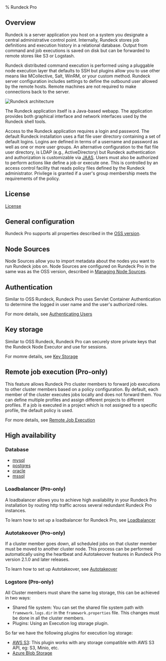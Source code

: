 % Rundeck Pro

## Overview

Rundeck is a server application you host on a system you designate 
a central administrative control point. Internally, Rundeck stores job
definitions and execution history in a relational database. Output
from command and job executions is saved on disk but can be forwarded
to remote stores like S3 or Logstash. 

Rundeck distributed command execution is performed using a pluggable
node execution layer that defaults to SSH but plugins allow you
to use other means like MCollective, Salt, WinRM, or your custom method. 
Rundeck server configuration includes settings to define the outbound
user allowed by the remote hosts. Remote machines
are not required to make connections back to the server.

![Rundeck architecture](../figures/architecture.png)

The Rundeck application itself is a Java-based webapp. The application provides both
graphical interface and network interfaces used by the Rundeck shell
tools. 

Access to the Rundeck application requires a login and
password. The default Rundeck installation uses a flat file user
directory containing a set of default logins. Logins are defined in
terms of a username and password as well as one or more user
groups. An alternative configuration to the flat file user directory,
is LDAP (e.g., ActiveDirectory) but Rundeck authentication and authorization
is customizable via [JAAS](http://en.wikipedia.org/wiki/Java_Authentication_and_Authorization_Service).
Users must also be authorized to perform actions like define a job
or execute one. This is controlled by an access control facility that reads
policy files defined by the Rundeck administrator. Privilege is
granted if a user's group membership meets the requirements of the policy.

## License

[License](../administration/configuration/license-pro.html)

## General configuration

Rundeck Pro supports all properties described in the [OSS version](http://rundeck.org/docs/administration/configuration-file-reference.html).

## Node Sources

Node Sources allow you to import metadata about the nodes you want to run
Rundeck jobs on. Node Sources are configured on Rundeck Pro in the same was as
the OSS version, described in [Managing Node Sources](http://rundeck.org/docs/administration/managing-node-sources.html).

## Authentication

Similar to OSS Rundeck, Rundeck Pro uses Servlet Container Authentication to
determine the logged in user name and the user's authorized roles.

For more details, see [Authenticating Users](../administration/security/authenticating-users.html)

## Key storage

Similar to OSS Rundeck, Rundeck Pro can securely store private keys that the Rundeck Node Executor and use for sessions.

For momre details, see [Key Storage](http://rundeck.org/docs/administration/key-storage.html)

## Remote job execution (Pro-only)

This feature allows Rundeck Pro cluster members to forward job executions to
other cluster members based on a policy configuration. By default, each member
of the cluster executes jobs locally and does not forward them. You can define
multiple profiles and assign different projects to different profiles. If a job
is executed in a project which is not assigned to a specific profile, the
default policy is used.

For more details, see [Remote Job Execution](../administration/configuration/remote-job-execution-pro.html)

## High availability

### Database

* [mysql](../administration/scaling/storage/mysql-setup-guide.html)
* [postgres](../administration/scaling/storage/postgresql-setup-guide.html)
* [oracle](../administration/scaling/storage/using-oracle-as-a-database-backend.html)
* [mssql](../administration/scaling/storage/using-microsoft-sql-server-as-a-database-backend.html)

### Loadbalancer (Pro-only)

A loadbalancer allows you to achieve high availability in your Rundeck Pro
installation by routing http traffic across several redundant Rundeck Pro
instances.

To learn how to set up a loadbalancer for Rundeck Pro, see [Loadbalancer](../administration/scaling/cluster/loadbalancer/index.html)

### Autotakeover (Pro-only)

If a cluster member goes down, all scheduled jobs on that cluster member must be moved to another cluster node. This process can be performed automatically using the heartbeat and Autotakeover features in Rundeck Pro version 2.1.0 and later releases.

To learn how to set up Autotakeover, see [Autotakeover](../administration/scaling/cluster/autotakeover/index.html)

### Logstore (Pro-only)

All Cluster members must share the same log storage, this can be achieved in two ways:

* Shared file system: You can set the shared file system path with
`framework.logs.dir` in the `framework.properties` file. This changes must be
done in all the cluster members.
* Plugins: Using an Execution log storage plugin.

So far we have the following plugins for execution log storage:

* [AWS S3](https://github.com/rundeck-plugins/rundeck-s3-log-plugin): This plugin works with any storage compatible with AWS S3 API, eg: S3, Minio, etc.
* [Azure Blob Storage](https://github.com/rundeck-plugins/rundeck-azure-plugin)
